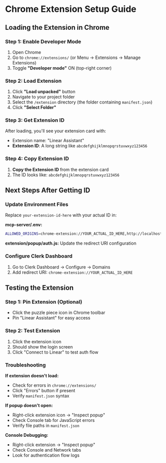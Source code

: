 # Chrome Extension Setup Guide

## Loading the Extension in Chrome

### Step 1: Enable Developer Mode
1. Open Chrome
2. Go to `chrome://extensions/` (or Menu → Extensions → Manage Extensions)
3. Toggle **"Developer mode"** ON (top-right corner)

### Step 2: Load Extension
1. Click **"Load unpacked"** button
2. Navigate to your project folder
3. Select the `/extension` directory (the folder containing `manifest.json`)
4. Click **"Select Folder"**

### Step 3: Get Extension ID
After loading, you'll see your extension card with:
- Extension name: "Linear Assistant"
- **Extension ID**: A long string like `abcdefghijklmnopqrstuvwxyz123456`

### Step 4: Copy Extension ID
1. **Copy the Extension ID** from the extension card
2. The ID looks like: `abcdefghijklmnopqrstuvwxyz123456`

## Next Steps After Getting ID

### Update Environment Files
Replace `your-extension-id-here` with your actual ID in:

**mcp-server/.env:**
```bash
ALLOWED_ORIGINS=chrome-extension://YOUR_ACTUAL_ID_HERE,http://localhost:3000
```

**extension/popup/auth.js:**
Update the redirect URI configuration

### Configure Clerk Dashboard
1. Go to Clerk Dashboard → Configure → Domains
2. Add redirect URI: `chrome-extension://YOUR_ACTUAL_ID_HERE`

## Testing the Extension

### Step 1: Pin Extension (Optional)
- Click the puzzle piece icon in Chrome toolbar
- Pin "Linear Assistant" for easy access

### Step 2: Test Extension
1. Click the extension icon
2. Should show the login screen
3. Click "Connect to Linear" to test auth flow

### Troubleshooting

**If extension doesn't load:**
- Check for errors in `chrome://extensions/`
- Click "Errors" button if present
- Verify `manifest.json` syntax

**If popup doesn't open:**
- Right-click extension icon → "Inspect popup"
- Check Console tab for JavaScript errors
- Verify file paths in `manifest.json`

**Console Debugging:**
- Right-click extension → "Inspect popup"
- Check Console and Network tabs
- Look for authentication flow logs